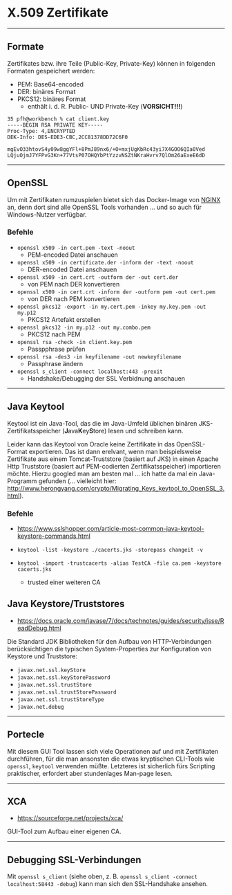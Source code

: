 # X.509 Zertifikate

---

## Formate

Zertifikates bzw. ihre Teile (Public-Key, Private-Key) können in folgenden Formaten gespeichert werden:

* PEM: Base64-encoded 
* DER: binäres Format
* PKCS12: binäres Format
  * enthält i. d. R. Public- UND Private-Key (**VORSICHT!!!**)
 
```
35 pfh@workbench % cat client.key
-----BEGIN RSA PRIVATE KEY-----
Proc-Type: 4,ENCRYPTED
DEK-Info: DES-EDE3-CBC,2CC81378DD72C6F0

mgEvO33htovS4y09w8ggYFl+8PmJ89nx6/+O+mxjUgKbRc43yi7X4GOO6QIa0Ved
LQjuOjmJ7YFPvG3Kn+77VtsP07OHQYbPtYzzvNSZtNKraHvrv7QlOm26aExeE6dD
```

---

## OpenSSL

Um mit Zertifikaten rumzuspielen bietet sich das Docker-Image von [NGINX](https://hub.docker.com/_/nginx/) an, denn dort sind alle OpenSSL Tools vorhanden ... und so auch für Windows-Nutzer verfügbar.

### Befehle

* ``openssl x509 -in cert.pem -text -noout``
  * PEM-encoded Datei anschauen
* ``openssl x509 -in certificate.der -inform der -text -noout``
  * DER-encoded Datei anschauen
* ``openssl x509 -in cert.crt -outform der -out cert.der``
  * von PEM nach DER konvertieren
* ``openssl x509 -in cert.crt -inform der -outform pem -out cert.pem``
  * von DER nach PEM konvertieren
* ``openssl pkcs12 -export -in my.cert.pem -inkey my.key.pem -out my.p12`` 
  * PKCS12 Artefakt erstellen
* ``openssl pkcs12 -in my.p12 -out my.combo.pem``
  * PKCS12 nach PEM
* ``openssl rsa -check -in client.key.pem``
  * Passpphrase prüfen
* ``openssl rsa -des3 -in keyfilename -out newkeyfilename``
  * Passphrase ändern
* ``openssl s_client -connect localhost:443 -prexit``
  * Handshake/Debugging der SSL Verbidnung anschauen

---

## Java Keytool

Keytool ist ein Java-Tool, das die im Java-Umfeld üblichen binären JKS-Zertifikatsspeicher (**J**ava**K**ey**S**tore) lesen und schreiben kann.

Leider kann das Keytool von Oracle keine Zertifikate in das OpenSSL-Format exportieren. Das ist dann erelvant, wenn man beispielsweise Zertifikate aus einem Tomcat-Truststore (basiert auf JKS) in einen Apache Http Truststore (basiert auf PEM-codierten Zertifikatsspeicher) importieren möchte. Hierzu googled man am besten mal ... ich hatte da mal ein Java-Programm gefunden (... vielleicht hier: http://www.herongyang.com/crypto/Migrating_Keys_keytool_to_OpenSSL_3.html).

### Befehle

* https://www.sslshopper.com/article-most-common-java-keytool-keystore-commands.html

* ``keytool -list -keystore ./cacerts.jks -storepass changeit -v``
* ``keytool -import -trustcacerts -alias TestCA -file ca.pem -keystore cacerts.jks``
  * trusted einer weiteren CA

## Java Keystore/Truststores

* https://docs.oracle.com/javase/7/docs/technotes/guides/security/jsse/ReadDebug.html

Die Standard JDK Bibliotheken für den Aufbau von HTTP-Verbindungen berücksichtigen die typischen System-Properties zur Konfiguration von Keystore und Truststore:

* `javax.net.ssl.keyStore`
* `javax.net.ssl.keyStorePassword`
* `javax.net.ssl.trustStore`
* `javax.net.ssl.trustStorePassword`
* `javax.net.ssl.trustStoreType`
* `javax.net.debug`

---

## Portecle

Mit diesem GUI Tool lassen sich viele Operationen auf und mit Zertifikaten durchführen, für die man ansonsten die etwas kryptischen CLI-Tools wie ``openssl``, ``keytool`` verwenden müßte. Letzteres ist sicherlich fürs Scripting praktischer, erfordert aber stundenlages Man-page lesen. 

---

## XCA

* https://sourceforge.net/projects/xca/

GUI-Tool zum Aufbau einer eigenen CA.

---

## Debugging SSL-Verbindungen

Mit ``openssl s_client`` (siehe oben, z. B. `openssl s_client -connect localhost:58443 -debug`) kann man sich den SSL-Handshake ansehen.